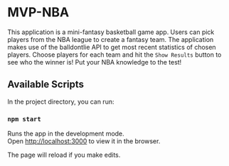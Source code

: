 # MVP-NBA

This application is a mini-fantasy basketball game app. Users can pick players from the NBA league to create a fantasy team.
The application makes use of the balldontlie API to get most recent statistics of chosen players. Choose players for each team
and hit the ```Show Results``` button to see who the winner is! Put your NBA knowledge to the test!

## Available Scripts

In the project directory, you can run:

### `npm start`

Runs the app in the development mode.<br />
Open [http://localhost:3000](http://localhost:3000) to view it in the browser.

The page will reload if you make edits.<br />
